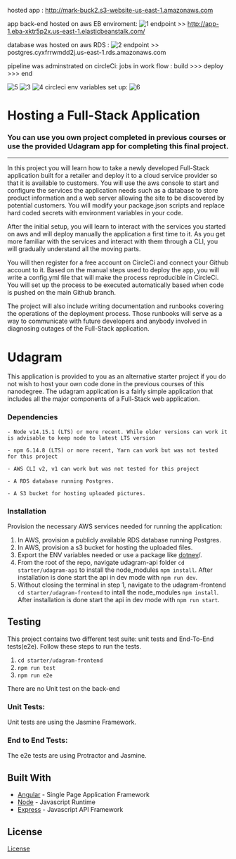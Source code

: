 hosted app : http://mark-buck2.s3-website-us-east-1.amazonaws.com

app back-end hosted on aws EB enviroment:
![1](https://user-images.githubusercontent.com/96624005/204115204-828d5330-cd32-454f-9f47-15d4a16a1055.PNG)
endpoint >> http://app-1.eba-xktr5p2x.us-east-1.elasticbeanstalk.com/

database was hosted on aws RDS :
![2](https://user-images.githubusercontent.com/96624005/204115238-b84e155c-e816-468f-a7dd-721b5027b75c.PNG)
endpoint >> postgres.cyxfrrwmdd2j.us-east-1.rds.amazonaws.com

pipeline was adminstrated on circleCi:
jobs in work flow : build >>> deploy >>> end

![5](https://user-images.githubusercontent.com/96624005/204115281-5e39730e-de54-4637-9457-03648d1a3bd3.PNG)
![3](https://user-images.githubusercontent.com/96624005/204115283-2881afcb-a0bb-423b-a6d0-8f0c90b2a3b8.PNG)
![4](https://user-images.githubusercontent.com/96624005/204115284-917e6cc8-55b2-4919-8d4c-0afb3ab1d93f.PNG)
circleci env variables set up:
![6](https://user-images.githubusercontent.com/96624005/204115323-da502e60-d006-4b8b-95a2-e3c09c91e6ba.PNG)

# Hosting a Full-Stack Application

### **You can use you own project completed in previous courses or use the provided Udagram app for completing this final project.**

---

In this project you will learn how to take a newly developed Full-Stack application built for a retailer and deploy it to a cloud service provider so that it is available to customers. You will use the aws console to start and configure the services the application needs such as a database to store product information and a web server allowing the site to be discovered by potential customers. You will modify your package.json scripts and replace hard coded secrets with environment variables in your code.

After the initial setup, you will learn to interact with the services you started on aws and will deploy manually the application a first time to it. As you get more familiar with the services and interact with them through a CLI, you will gradually understand all the moving parts.

You will then register for a free account on CircleCi and connect your Github account to it. Based on the manual steps used to deploy the app, you will write a config.yml file that will make the process reproducible in CircleCi. You will set up the process to be executed automatically based when code is pushed on the main Github branch.

The project will also include writing documentation and runbooks covering the operations of the deployment process. Those runbooks will serve as a way to communicate with future developers and anybody involved in diagnosing outages of the Full-Stack application.

# Udagram

This application is provided to you as an alternative starter project if you do not wish to host your own code done in the previous courses of this nanodegree. The udagram application is a fairly simple application that includes all the major components of a Full-Stack web application.

### Dependencies

```
- Node v14.15.1 (LTS) or more recent. While older versions can work it is advisable to keep node to latest LTS version

- npm 6.14.8 (LTS) or more recent, Yarn can work but was not tested for this project

- AWS CLI v2, v1 can work but was not tested for this project

- A RDS database running Postgres.

- A S3 bucket for hosting uploaded pictures.

```

### Installation

Provision the necessary AWS services needed for running the application:

1. In AWS, provision a publicly available RDS database running Postgres. <Place holder for link to classroom article>
1. In AWS, provision a s3 bucket for hosting the uploaded files. <Place holder for tlink to classroom article>
1. Export the ENV variables needed or use a package like [dotnev](https://www.npmjs.com/package/dotenv)/.
1. From the root of the repo, navigate udagram-api folder `cd starter/udagram-api` to install the node_modules `npm install`. After installation is done start the api in dev mode with `npm run dev`.
1. Without closing the terminal in step 1, navigate to the udagram-frontend `cd starter/udagram-frontend` to intall the node_modules `npm install`. After installation is done start the api in dev mode with `npm run start`.

## Testing

This project contains two different test suite: unit tests and End-To-End tests(e2e). Follow these steps to run the tests.

1. `cd starter/udagram-frontend`
1. `npm run test`
1. `npm run e2e`

There are no Unit test on the back-end

### Unit Tests:

Unit tests are using the Jasmine Framework.

### End to End Tests:

The e2e tests are using Protractor and Jasmine.

## Built With

-   [Angular](https://angular.io/) - Single Page Application Framework
-   [Node](https://nodejs.org) - Javascript Runtime
-   [Express](https://expressjs.com/) - Javascript API Framework

## License

[License](LICENSE.txt)

